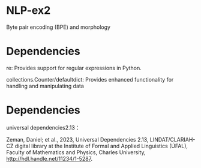 # NLP-ex2
Byte pair encoding (BPE) and morphology

# Dependencies

re: Provides support for regular expressions in Python.

collections.Counter/defaultdict: Provides enhanced functionality for handling and manipulating data

# Dependencies

universal dependencies2.13：

Zeman, Daniel; et al., 2023, 
  Universal Dependencies 2.13, LINDAT/CLARIAH-CZ digital library at the Institute of Formal and Applied Linguistics (ÚFAL), Faculty of Mathematics and Physics, Charles University, 
  http://hdl.handle.net/11234/1-5287.
